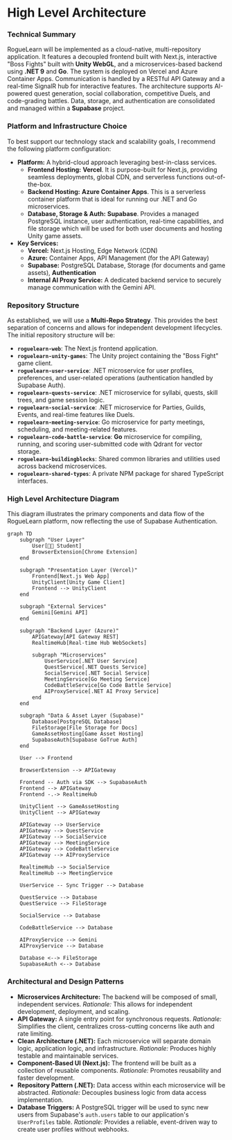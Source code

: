 # **High Level Architecture**

### **Technical Summary**

RogueLearn will be implemented as a cloud-native, multi-repository application. It features a decoupled frontend built with Next.js, interactive "Boss Fights" built with **Unity WebGL**, and a microservices-based backend using **.NET 9** and **Go**. The system is deployed on Vercel and Azure Container Apps. Communication is handled by a RESTful API Gateway and a real-time SignalR hub for interactive features. The architecture supports AI-powered quest generation, social collaboration, competitive Duels, and code-grading battles. Data, storage, and authentication are consolidated and managed within a **Supabase** project.

### **Platform and Infrastructure Choice**

To best support our technology stack and scalability goals, I recommend the following platform configuration:

*   **Platform:** A hybrid-cloud approach leveraging best-in-class services.
    *   **Frontend Hosting:** **Vercel**. It is purpose-built for Next.js, providing seamless deployments, global CDN, and serverless functions out-of-the-box.
    *   **Backend Hosting:** **Azure Container Apps**. This is a serverless container platform that is ideal for running our .NET and Go microservices.
    *   **Database, Storage & Auth:** **Supabase**. Provides a managed PostgreSQL instance, user authentication, real-time capabilities, and file storage which will be used for both user documents and hosting Unity game assets.
*   **Key Services:**
    *   **Vercel:** Next.js Hosting, Edge Network (CDN)
    *   **Azure:** Container Apps, API Management (for the API Gateway)
    *   **Supabase:** PostgreSQL Database, Storage (for documents and game assets), **Authentication**
    *   **Internal AI Proxy Service:** A dedicated backend service to securely manage communication with the Gemini API.

### **Repository Structure**

As established, we will use a **Multi-Repo Strategy**. This provides the best separation of concerns and allows for independent development lifecycles. The initial repository structure will be:

*   **`roguelearn-web`**: The Next.js frontend application.
*   **`roguelearn-unity-games`**: The Unity project containing the "Boss Fight" game client.
*   **`roguelearn-user-service`**: .NET microservice for user profiles, preferences, and user-related operations (authentication handled by Supabase Auth).
*   **`roguelearn-quests-service`**: .NET microservice for syllabi, quests, skill trees, and game session logic.
*   **`roguelearn-social-service`**: .NET microservice for Parties, Guilds, Events, and real-time features like Duels.
*   **`roguelearn-meeting-service`**: Go microservice for party meetings, scheduling, and meeting-related features.
*   **`roguelearn-code-battle-service`**: **Go** microservice for compiling, running, and scoring user-submitted code with Qdrant for vector storage.
*   **`roguelearn-buildingblocks`**: Shared common libraries and utilities used across backend microservices.
*   **`roguelearn-shared-types`**: A private NPM package for shared TypeScript interfaces.

### **High Level Architecture Diagram**

This diagram illustrates the primary components and data flow of the RogueLearn platform, now reflecting the use of Supabase Authentication.

```mermaid
graph TD
    subgraph "User Layer"
        User[👩‍🎓 Student]
        BrowserExtension[Chrome Extension]
    end

    subgraph "Presentation Layer (Vercel)"
        Frontend[Next.js Web App]
        UnityClient[Unity Game Client]
        Frontend --> UnityClient
    end

    subgraph "External Services"
        Gemini[Gemini API]
    end

    subgraph "Backend Layer (Azure)"
        APIGateway[API Gateway REST]
        RealtimeHub[Real-time Hub WebSockets]
        
        subgraph "Microservices"
            UserService[.NET User Service]
            QuestService[.NET Quests Service]
            SocialService[.NET Social Service]
            MeetingService[Go Meeting Service]
            CodeBattleService[Go Code Battle Service]
            AIProxyService[.NET AI Proxy Service]
        end
    end

    subgraph "Data & Asset Layer (Supabase)"
        Database[PostgreSQL Database]
        FileStorage[File Storage for Docs]
        GameAssetHosting[Game Asset Hosting]
        SupabaseAuth[Supabase GoTrue Auth]
    end

    User --> Frontend

    BrowserExtension --> APIGateway

    Frontend -- Auth via SDK --> SupabaseAuth
    Frontend --> APIGateway
    Frontend -.-> RealtimeHub

    UnityClient --> GameAssetHosting
    UnityClient --> APIGateway
    
    APIGateway --> UserService
    APIGateway --> QuestService
    APIGateway --> SocialService
    APIGateway --> MeetingService
    APIGateway --> CodeBattleService
    APIGateway --> AIProxyService
    
    RealtimeHub --> SocialService
    RealtimeHub --> MeetingService

    UserService -- Sync Trigger --> Database

    QuestService --> Database
    QuestService --> FileStorage
    
    SocialService --> Database
    
    CodeBattleService --> Database
    
    AIProxyService --> Gemini
    AIProxyService --> Database

    Database <--> FileStorage
    SupabaseAuth <--> Database
```

### **Architectural and Design Patterns**

*   **Microservices Architecture:** The backend will be composed of small, independent services. *Rationale:* This allows for independent development, deployment, and scaling.
*   **API Gateway:** A single entry point for synchronous requests. *Rationale:* Simplifies the client, centralizes cross-cutting concerns like auth and rate limiting.
*   **Clean Architecture (.NET):** Each microservice will separate domain logic, application logic, and infrastructure. *Rationale:* Produces highly testable and maintainable services.
*   **Component-Based UI (Next.js):** The frontend will be built as a collection of reusable components. *Rationale:* Promotes reusability and faster development.
*   **Repository Pattern (.NET):** Data access within each microservice will be abstracted. *Rationale:* Decouples business logic from data access implementation.
*   **Database Triggers:** A PostgreSQL trigger will be used to sync new users from Supabase's `auth.users` table to our application's `UserProfiles` table. *Rationale:* Provides a reliable, event-driven way to create user profiles without webhooks.


